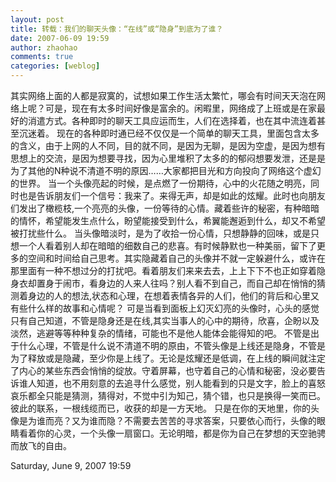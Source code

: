 ```yaml
---
layout: post
title: 转载：我们的聊天头像：“在线”或“隐身”到底为了谁？
date: 2007-06-09 19:59
author: zhaohao
comments: true
categories: [weblog]
---
```

其实网络上面的人都是寂寞的，试想如果工作生活太繁忙，哪会有时间天天泡在网络上呢？可是，现在有太多时间好像是富余的。闲暇里，网络成了上班或是在家最好的消遣方式。各种即时的聊天工具应运而生，人们在选择着，也在其中流连着甚至沉迷着。
现在的各种即时通已经不仅仅是一个简单的聊天工具，里面包含太多的含义，由于上网的人不同，目的就不同，是因为无聊，是因为空虚，是因为想有思想上的交流，是因为想要寻找，因为心里堆积了太多的的郁闷想要发泄，还是是为了其他的N种说不清道不明的原因……大家都把目光和方向投向了网络这个虚幻的世界。
当一个头像亮起的时候，是点燃了一份期待，心中的火花随之明亮，同时也是告诉朋友们一个信号：我来了。来得无声，却是如此的炫耀。此时也向朋友们发出了橄榄枝,一个亮亮的头像，一份等待的心情。藏着些许的秘密，有种暗暗的情怀，希望能发生点什么，盼望能接受到什么，希翼能邂逅到什么，却又不希望被打扰些什么。
当头像暗淡时，是为了收拾一份心情，只想静静的回味，或是只想一个人看着别人却在暗暗的细数自己的悲喜。有时候静默也一种美丽，留下了更多的空间和时间给自己思考。其实隐藏着自己的头像并不就一定躲避什么，或许在那里面有一种不想过分的打扰吧。看着朋友们来来去去，上上下下不也正如穿着隐身衣却置身于闹市，看身边的人来人往吗？别人看不到自己，而自己却在悄悄的猜测着身边的人的想法,状态和心理，在想着表情各异的人们，他们的背后和心里又有些什么样的故事和心情呢？
可是当看到面板上幻灭幻亮的头像时，心头的感觉只有自己知道，不管是隐身还是在线,其实当事人的心中的期待，欣喜，企盼以及淡然，逃避等等种种复杂的情绪，可能也不是他人能体会能得知的吧。
不管是出于什么心理，不管是什么说不清道不明的原由，不管头像是上线还是隐身，不管是为了释放或是隐藏，至少你是上线了。无论是炫耀还是低调，在上线的瞬间就注定了内心的某些东西会悄悄的绽放。守着屏幕，也守着自己的心情和秘密，没必要告诉谁人知道，也不用刻意的去追寻什么感觉，别人能看到的只是文字，脸上的喜怒哀乐都全只能是猜测，猜得对，不觉中引为知己，猜个错，也只是换得一笑而已。彼此的联系，一根线缆而已，收获的却是一方天地。
只是在你的天地里，你的头像是为谁而亮？又为谁而隐？不需要去苦苦的寻求答案，只要依心而行，头像的眼睛看着你的心灵，一个头像一扇窗口。无论明暗，都是你为自己在梦想的天空驰骋而放飞的自由。

Saturday, June 9, 2007 19:59
